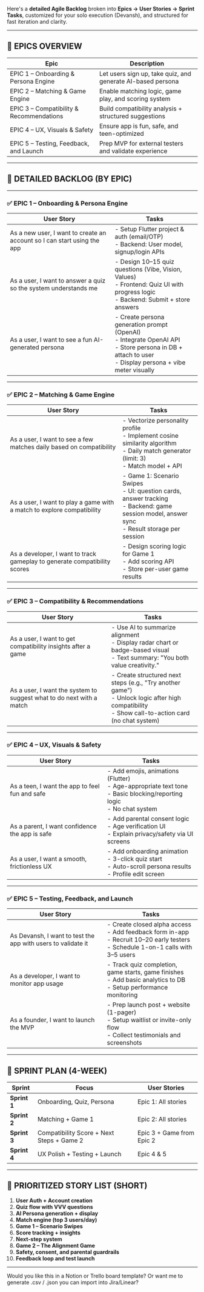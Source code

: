 Here's a **detailed Agile Backlog** broken into **Epics → User Stories → Sprint Tasks**, customized for your solo execution (Devansh), and structured for fast iteration and clarity.

---

## 🧱 EPICS OVERVIEW

| Epic | Description |
|------|-------------|
| EPIC 1 – Onboarding & Persona Engine | Let users sign up, take quiz, and generate AI-based persona |
| EPIC 2 – Matching & Game Engine | Enable matching logic, game play, and scoring system |
| EPIC 3 – Compatibility & Recommendations | Build compatibility analysis + structured suggestions |
| EPIC 4 – UX, Visuals & Safety | Ensure app is fun, safe, and teen-optimized |
| EPIC 5 – Testing, Feedback, and Launch | Prep MVP for external testers and validate experience |

---

## 🧩 DETAILED BACKLOG (BY EPIC)

---

### ✅ **EPIC 1 – Onboarding & Persona Engine**

| User Story | Tasks |
|------------|-------|
| As a new user, I want to create an account so I can start using the app | - Setup Flutter project & auth (email/OTP)<br> - Backend: User model, signup/login APIs |
| As a user, I want to answer a quiz so the system understands me | - Design 10–15 quiz questions (Vibe, Vision, Values)<br> - Frontend: Quiz UI with progress logic<br> - Backend: Submit + store answers |
| As a user, I want to see a fun AI-generated persona | - Create persona generation prompt (OpenAI)<br> - Integrate OpenAI API<br> - Store persona in DB + attach to user<br> - Display persona + vibe meter visually |

---

### ✅ **EPIC 2 – Matching & Game Engine**

| User Story | Tasks |
|------------|-------|
| As a user, I want to see a few matches daily based on compatibility | - Vectorize personality profile<br> - Implement cosine similarity algorithm<br> - Daily match generator (limit: 3)<br> - Match model + API |
| As a user, I want to play a game with a match to explore compatibility | - Game 1: Scenario Swipes<br> - UI: question cards, answer tracking<br> - Backend: game session model, answer sync<br> - Result storage per session |
| As a developer, I want to track gameplay to generate compatibility scores | - Design scoring logic for Game 1<br> - Add scoring API<br> - Store per-user game results |

---

### ✅ **EPIC 3 – Compatibility & Recommendations**

| User Story | Tasks |
|------------|-------|
| As a user, I want to get compatibility insights after a game | - Use AI to summarize alignment<br> - Display radar chart or badge-based visual<br> - Text summary: \"You both value creativity.\" |
| As a user, I want the system to suggest what to do next with a match | - Create structured next steps (e.g., \"Try another game\")<br> - Unlock logic after high compatibility<br> - Show call-to-action card (no chat system) |

---

### ✅ **EPIC 4 – UX, Visuals & Safety**

| User Story | Tasks |
|------------|-------|
| As a teen, I want the app to feel fun and safe | - Add emojis, animations (Flutter)<br> - Age-appropriate text tone<br> - Basic blocking/reporting logic<br> - No chat system |
| As a parent, I want confidence the app is safe | - Add parental consent logic<br> - Age verification UI<br> - Explain privacy/safety via UI screens |
| As a user, I want a smooth, frictionless UX | - Add onboarding animation<br> - 3-click quiz start<br> - Auto-scroll persona results<br> - Profile edit screen |

---

### ✅ **EPIC 5 – Testing, Feedback, and Launch**

| User Story | Tasks |
|------------|-------|
| As Devansh, I want to test the app with users to validate it | - Create closed alpha access<br> - Add feedback form in-app<br> - Recruit 10–20 early testers<br> - Schedule 1-on-1 calls with 3–5 users |
| As a developer, I want to monitor app usage | - Track quiz completion, game starts, game finishes<br> - Add basic analytics to DB<br> - Setup performance monitoring |
| As a founder, I want to launch the MVP | - Prep launch post + website (1-pager)<br> - Setup waitlist or invite-only flow<br> - Collect testimonials and screenshots |

---

## 🔁 SPRINT PLAN (4-WEEK)

| Sprint | Focus | User Stories |
|--------|-------|--------------|
| **Sprint 1** | Onboarding, Quiz, Persona | Epic 1: All stories |
| **Sprint 2** | Matching + Game 1 | Epic 2: All stories |
| **Sprint 3** | Compatibility Score + Next Steps + Game 2 | Epic 3 + Game from Epic 2 |
| **Sprint 4** | UX Polish + Testing + Launch | Epic 4 & 5 |

---

## 🎯 PRIORITIZED STORY LIST (SHORT)

1. **User Auth + Account creation**
2. **Quiz flow with VVV questions**
3. **AI Persona generation + display**
4. **Match engine (top 3 users/day)**
5. **Game 1 – Scenario Swipes**
6. **Score tracking + insights**
7. **Next-step system**
8. **Game 2 – The Alignment Game**
9. **Safety, consent, and parental guardrails**
10. **Feedback loop and test launch**

---

Would you like this in a Notion or Trello board template? Or want me to generate .csv / .json you can import into Jira/Linear?
